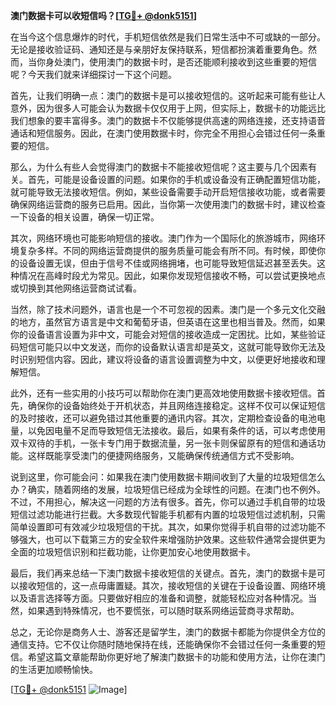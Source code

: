 **澳门数据卡可以收短信吗？[[TG💪+ @donk5151](https://t.me/s/donk5151)]**

在当今这个信息爆炸的时代，手机短信依然是我们日常生活中不可或缺的一部分。无论是接收验证码、通知还是与亲朋好友保持联系，短信都扮演着重要角色。然而，当你身处澳门，使用澳门的数据卡时，是否还能顺利接收到这些重要的短信呢？今天我们就来详细探讨一下这个问题。

首先，让我们明确一点：澳门的数据卡是可以接收短信的。这听起来可能有些让人意外，因为很多人可能会认为数据卡仅仅用于上网，但实际上，数据卡的功能远比我们想象的要丰富得多。澳门的数据卡不仅能够提供高速的网络连接，还支持语音通话和短信服务。因此，在澳门使用数据卡时，你完全不用担心会错过任何一条重要的短信。

那么，为什么有些人会觉得澳门的数据卡不能接收短信呢？这主要与几个因素有关。首先，可能是设备设置的问题。如果你的手机或设备没有正确配置短信功能，就可能导致无法接收短信。例如，某些设备需要手动开启短信接收功能，或者需要确保网络运营商的服务已启用。因此，当你第一次使用澳门的数据卡时，建议检查一下设备的相关设置，确保一切正常。

其次，网络环境也可能影响短信的接收。澳门作为一个国际化的旅游城市，网络环境复杂多样。不同的网络运营商提供的服务质量可能会有所不同。有时候，即使你的设备设置无误，但由于信号不佳或网络拥堵，也可能导致短信延迟甚至丢失。这种情况在高峰时段尤为常见。因此，如果你发现短信接收不畅，可以尝试更换地点或切换到其他网络运营商试试看。

当然，除了技术问题外，语言也是一个不可忽视的因素。澳门是一个多元文化交融的地方，虽然官方语言是中文和葡萄牙语，但英语在这里也相当普及。然而，如果你的设备语言设置为非中文，可能会对短信的接收造成一定困扰。比如，某些验证码短信可能只以中文发送，而你的设备默认语言却是英文，这就可能导致你无法及时识别短信内容。因此，建议将设备的语言设置调整为中文，以便更好地接收和理解短信。

此外，还有一些实用的小技巧可以帮助你在澳门更高效地使用数据卡接收短信。首先，确保你的设备始终处于开机状态，并且网络连接稳定。这样不仅可以保证短信的及时接收，还可以避免错过其他重要的通讯内容。其次，定期检查设备的电池电量，以免因电量不足而导致短信无法接收。最后，如果有条件的话，可以考虑使用双卡双待的手机，一张卡专门用于数据流量，另一张卡则保留原有的短信和通话功能。这样既能享受澳门的便捷网络服务，又能确保传统通信方式不受影响。

说到这里，你可能会问：如果我在澳门使用数据卡期间收到了大量的垃圾短信怎么办？确实，随着网络的发展，垃圾短信已经成为全球性的问题。在澳门也不例外。不过，不用担心，解决这一问题的方法有很多。首先，你可以通过手机自带的垃圾短信过滤功能进行拦截。大多数现代智能手机都有内置的垃圾短信过滤机制，只需简单设置即可有效减少垃圾短信的干扰。其次，如果你觉得手机自带的过滤功能不够强大，也可以下载第三方的安全软件来增强防护效果。这些软件通常会提供更为全面的垃圾短信识别和拦截功能，让你更加安心地使用数据卡。

最后，我们再来总结一下澳门数据卡接收短信的关键点。首先，澳门的数据卡是可以接收短信的，这一点毋庸置疑。其次，接收短信的关键在于设备设置、网络环境以及语言选择等方面。只要做好相应的准备和调整，就能轻松应对各种情况。当然，如果遇到特殊情况，也不要慌张，可以随时联系网络运营商寻求帮助。

总之，无论你是商务人士、游客还是留学生，澳门的数据卡都能为你提供全方位的通信支持。它不仅让你随时随地保持在线，还能确保你不会错过任何一条重要的短信。希望这篇文章能帮助你更好地了解澳门数据卡的功能和使用方法，让你在澳门的生活更加顺畅愉快。

[[TG💪+ @donk5151](https://t.me/s/donk5151) ![Image](https://i.postimg.cc/rwNCRYN7/Snipaste-2025-04-30-17-27-05.png)]
